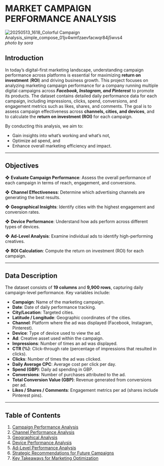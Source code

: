# MARKET CAMPAIGN PERFORMANCE ANALYSIS
![20250513_1618_Colorful Campaign Analysis_simple_compose_01jv4wmfzaevfacwqr84j5wvs4](https://github.com/user-attachments/assets/445113f7-319e-494b-8aa4-a71255209121)
*photo by sora*

## Introduction
In today’s digital-first marketing landscape, understanding campaign performance across platforms is essential for maximizing **return on investment** (**ROI**) and driving business growth. This project focuses on analyzing marketing campaign performance for a company running multiple digital campaigns across ***Facebook, Instagram, and Pinterest*** to promote its products. The dataset contains detailed daily performance data for each campaign, including impressions, clicks, spend, conversions, and engagement metrics such as likes, shares, and comments. The goal is to assess campaign effectiveness across **channels, cities, and devices**, and to calculate the **return on investment (ROI)** for each campaign.

By conducting this analysis, we aim to:

* Gain insights into what’s working and what’s not,
* Optimize ad spend, and
* Enhance overall marketing efficiency and impact.

---

## **Objectives**

❖ **Evaluate Campaign Performance**: Assess the overall performance of each campaign in terms of reach, engagement, and conversions.

❖ **Channel Effectiveness**: Determine which advertising channels are generating the best results.

❖ **Geographical Insights**: Identify cities with the highest engagement and conversion rates.

❖ **Device Performance**: Understand how ads perform across different types of devices.

❖ **Ad-Level Analysis**: Examine individual ads to identify high-performing creatives.

❖ **ROI Calculation**: Compute the return on investment (ROI) for each campaign.

---

## **Data Description**

The dataset consists of **19 columns** and **9,900 rows**, capturing daily campaign-level performance. Key variables include:

* **Campaign**: Name of the marketing campaign.
* **Date**: Date of daily performance tracking.
* **City/Location**: Targeted cities.
* **Latitude / Longitude**: Geographic coordinates of the cities.
* **Channel**: Platform where the ad was displayed (Facebook, Instagram, Pinterest).
* **Device**: Type of device used to view the ad.
* **Ad**: Creative asset used within the campaign.
* **Impressions**: Number of times an ad was displayed.
* **CTR (%)**: Click-through rate (percentage of impressions that resulted in clicks).
* **Clicks**: Number of times the ad was clicked.
* **Daily Average CPC**: Average cost per click per day.
* **Spend (GBP)**: Daily ad spending in GBP.
* **Conversions**: Number of purchases attributed to the ad.
* **Total Conversion Value (GBP)**: Revenue generated from conversions per ad.
* **Likes / Shares / Comments**: Engagement metrics per ad (shares include Pinterest pins).

---

## Table of Contents

1. [Campaign Performance Analysis](docs/1-campaign-performance-analysis.md)  
2. [Channel Performance Analysis](docs/2-channel-performance-analysis.md)  
3. [Geographical Analysis](docs/3-geographical-analysis.md)  
4. [Device Performance Analysis](docs/4-device-performance-analysis.md)  
5. [Ad-Level Performance Analysis](docs/5-ad-level-performance-analysis.md)  
6. [Strategic Recommendations for Future Campaigns](docs/6-strategic-recommendations-for-future-campaigns.md)  
7. [Key Takeaways for Marketing Optimization](docs/7-key-takeaways-for-marketing-optimization.md)

